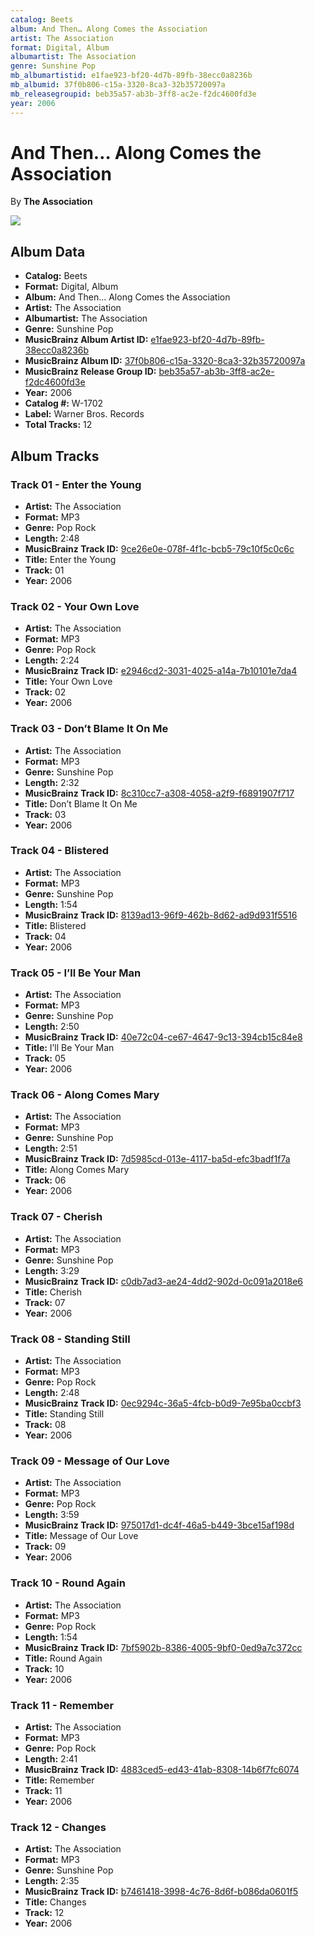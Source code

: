 ```yaml
---
catalog: Beets
album: And Then… Along Comes the Association
artist: The Association
format: Digital, Album
albumartist: The Association
genre: Sunshine Pop
mb_albumartistid: e1fae923-bf20-4d7b-89fb-38ecc0a8236b
mb_albumid: 37f0b806-c15a-3320-8ca3-32b35720097a
mb_releasegroupid: beb35a57-ab3b-3ff8-ac2e-f2dc4600fd3e
year: 2006
---
```


# And Then… Along Comes the Association

By **The Association**

![](../../assets/beetscovers/The_Association-And_Then…_Along_Comes_the_Association.jpg)

## Album Data

- **Catalog:** Beets
- **Format:** Digital, Album
- **Album:** And Then… Along Comes the Association
- **Artist:** The Association
- **Albumartist:** The Association
- **Genre:** Sunshine Pop
- **MusicBrainz Album Artist ID:** [e1fae923-bf20-4d7b-89fb-38ecc0a8236b](https://musicbrainz.org/artist/e1fae923-bf20-4d7b-89fb-38ecc0a8236b)
- **MusicBrainz Album ID:** [37f0b806-c15a-3320-8ca3-32b35720097a](https://musicbrainz.org/release/37f0b806-c15a-3320-8ca3-32b35720097a)
- **MusicBrainz Release Group ID:** [beb35a57-ab3b-3ff8-ac2e-f2dc4600fd3e](https://musicbrainz.org/release-group/beb35a57-ab3b-3ff8-ac2e-f2dc4600fd3e)
- **Year:** 2006
- **Catalog #:** W-1702
- **Label:** Warner Bros. Records
- **Total Tracks:** 12

## Album Tracks

### Track 01 - Enter the Young

- **Artist:** The Association
- **Format:** MP3
- **Genre:** Pop Rock
- **Length:** 2:48
- **MusicBrainz Track ID:** [9ce26e0e-078f-4f1c-bcb5-79c10f5c0c6c](https://musicbrainz.org/recording/9ce26e0e-078f-4f1c-bcb5-79c10f5c0c6c)
- **Title:** Enter the Young
- **Track:** 01
- **Year:** 2006

### Track 02 - Your Own Love

- **Artist:** The Association
- **Format:** MP3
- **Genre:** Pop Rock
- **Length:** 2:24
- **MusicBrainz Track ID:** [e2946cd2-3031-4025-a14a-7b10101e7da4](https://musicbrainz.org/recording/e2946cd2-3031-4025-a14a-7b10101e7da4)
- **Title:** Your Own Love
- **Track:** 02
- **Year:** 2006

### Track 03 - Don’t Blame It On Me

- **Artist:** The Association
- **Format:** MP3
- **Genre:** Sunshine Pop
- **Length:** 2:32
- **MusicBrainz Track ID:** [8c310cc7-a308-4058-a2f9-f6891907f717](https://musicbrainz.org/recording/8c310cc7-a308-4058-a2f9-f6891907f717)
- **Title:** Don’t Blame It On Me
- **Track:** 03
- **Year:** 2006

### Track 04 - Blistered

- **Artist:** The Association
- **Format:** MP3
- **Genre:** Sunshine Pop
- **Length:** 1:54
- **MusicBrainz Track ID:** [8139ad13-96f9-462b-8d62-ad9d931f5516](https://musicbrainz.org/recording/8139ad13-96f9-462b-8d62-ad9d931f5516)
- **Title:** Blistered
- **Track:** 04
- **Year:** 2006

### Track 05 - I’ll Be Your Man

- **Artist:** The Association
- **Format:** MP3
- **Genre:** Sunshine Pop
- **Length:** 2:50
- **MusicBrainz Track ID:** [40e72c04-ce67-4647-9c13-394cb15c84e8](https://musicbrainz.org/recording/40e72c04-ce67-4647-9c13-394cb15c84e8)
- **Title:** I’ll Be Your Man
- **Track:** 05
- **Year:** 2006

### Track 06 - Along Comes Mary

- **Artist:** The Association
- **Format:** MP3
- **Genre:** Sunshine Pop
- **Length:** 2:51
- **MusicBrainz Track ID:** [7d5985cd-013e-4117-ba5d-efc3badf1f7a](https://musicbrainz.org/recording/7d5985cd-013e-4117-ba5d-efc3badf1f7a)
- **Title:** Along Comes Mary
- **Track:** 06
- **Year:** 2006

### Track 07 - Cherish

- **Artist:** The Association
- **Format:** MP3
- **Genre:** Sunshine Pop
- **Length:** 3:29
- **MusicBrainz Track ID:** [c0db7ad3-ae24-4dd2-902d-0c091a2018e6](https://musicbrainz.org/recording/c0db7ad3-ae24-4dd2-902d-0c091a2018e6)
- **Title:** Cherish
- **Track:** 07
- **Year:** 2006

### Track 08 - Standing Still

- **Artist:** The Association
- **Format:** MP3
- **Genre:** Pop Rock
- **Length:** 2:48
- **MusicBrainz Track ID:** [0ec9294c-36a5-4fcb-b0d9-7e95ba0ccbf3](https://musicbrainz.org/recording/0ec9294c-36a5-4fcb-b0d9-7e95ba0ccbf3)
- **Title:** Standing Still
- **Track:** 08
- **Year:** 2006

### Track 09 - Message of Our Love

- **Artist:** The Association
- **Format:** MP3
- **Genre:** Pop Rock
- **Length:** 3:59
- **MusicBrainz Track ID:** [975017d1-dc4f-46a5-b449-3bce15af198d](https://musicbrainz.org/recording/975017d1-dc4f-46a5-b449-3bce15af198d)
- **Title:** Message of Our Love
- **Track:** 09
- **Year:** 2006

### Track 10 - Round Again

- **Artist:** The Association
- **Format:** MP3
- **Genre:** Pop Rock
- **Length:** 1:54
- **MusicBrainz Track ID:** [7bf5902b-8386-4005-9bf0-0ed9a7c372cc](https://musicbrainz.org/recording/7bf5902b-8386-4005-9bf0-0ed9a7c372cc)
- **Title:** Round Again
- **Track:** 10
- **Year:** 2006

### Track 11 - Remember

- **Artist:** The Association
- **Format:** MP3
- **Genre:** Pop Rock
- **Length:** 2:41
- **MusicBrainz Track ID:** [4883ced5-ed43-41ab-8308-14b6f7fc6074](https://musicbrainz.org/recording/4883ced5-ed43-41ab-8308-14b6f7fc6074)
- **Title:** Remember
- **Track:** 11
- **Year:** 2006

### Track 12 - Changes

- **Artist:** The Association
- **Format:** MP3
- **Genre:** Sunshine Pop
- **Length:** 2:35
- **MusicBrainz Track ID:** [b7461418-3998-4c76-8d6f-b086da0601f5](https://musicbrainz.org/recording/b7461418-3998-4c76-8d6f-b086da0601f5)
- **Title:** Changes
- **Track:** 12
- **Year:** 2006

